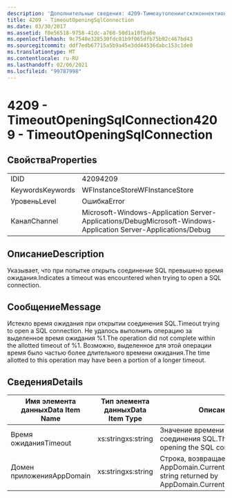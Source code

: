 ```yaml
---
description: 'Дополнительные сведения: 4209-Тимеаутопенингсклконнектион'
title: 4209 - TimeoutOpeningSqlConnection
ms.date: 03/30/2017
ms.assetid: f0e56518-9758-41dc-a760-50d1a10fba6e
ms.openlocfilehash: 9c7540e328530fdc01b9f065dfb75b92c467bd43
ms.sourcegitcommit: ddf7edb67715a5b9a45e3dd44536dabc153c1de0
ms.translationtype: MT
ms.contentlocale: ru-RU
ms.lasthandoff: 02/06/2021
ms.locfileid: "99787998"
---
```

# <a name="4209---timeoutopeningsqlconnection"></a><span data-ttu-id="a9969-103">4209 - TimeoutOpeningSqlConnection</span><span class="sxs-lookup"><span data-stu-id="a9969-103">4209 - TimeoutOpeningSqlConnection</span></span>

## <a name="properties"></a><span data-ttu-id="a9969-104">Свойства</span><span class="sxs-lookup"><span data-stu-id="a9969-104">Properties</span></span>  
  
|||  
|-|-|  
|<span data-ttu-id="a9969-105">ID</span><span class="sxs-lookup"><span data-stu-id="a9969-105">ID</span></span>|<span data-ttu-id="a9969-106">4209</span><span class="sxs-lookup"><span data-stu-id="a9969-106">4209</span></span>|  
|<span data-ttu-id="a9969-107">Keywords</span><span class="sxs-lookup"><span data-stu-id="a9969-107">Keywords</span></span>|<span data-ttu-id="a9969-108">WFInstanceStore</span><span class="sxs-lookup"><span data-stu-id="a9969-108">WFInstanceStore</span></span>|  
|<span data-ttu-id="a9969-109">Уровень</span><span class="sxs-lookup"><span data-stu-id="a9969-109">Level</span></span>|<span data-ttu-id="a9969-110">Ошибка</span><span class="sxs-lookup"><span data-stu-id="a9969-110">Error</span></span>|  
|<span data-ttu-id="a9969-111">Канал</span><span class="sxs-lookup"><span data-stu-id="a9969-111">Channel</span></span>|<span data-ttu-id="a9969-112">Microsoft-Windows-Application Server-Applications/Debug</span><span class="sxs-lookup"><span data-stu-id="a9969-112">Microsoft-Windows-Application Server-Applications/Debug</span></span>|  
  
## <a name="description"></a><span data-ttu-id="a9969-113">Описание</span><span class="sxs-lookup"><span data-stu-id="a9969-113">Description</span></span>  

 <span data-ttu-id="a9969-114">Указывает, что при попытке открыть соединение SQL превышено время ожидания.</span><span class="sxs-lookup"><span data-stu-id="a9969-114">Indicates a timeout was encountered when trying to open a SQL connection.</span></span>  
  
## <a name="message"></a><span data-ttu-id="a9969-115">Сообщение</span><span class="sxs-lookup"><span data-stu-id="a9969-115">Message</span></span>  

 <span data-ttu-id="a9969-116">Истекло время ожидания при открытии соединения SQL.</span><span class="sxs-lookup"><span data-stu-id="a9969-116">Timeout trying to open a SQL connection.</span></span> <span data-ttu-id="a9969-117">Не удалось выполнить операцию за выделенное время ожидания %1.</span><span class="sxs-lookup"><span data-stu-id="a9969-117">The operation did not complete within the allotted timeout of %1.</span></span> <span data-ttu-id="a9969-118">Возможно, выделенное для этой операции время было частью более длительного времени ожидания.</span><span class="sxs-lookup"><span data-stu-id="a9969-118">The time allotted to this operation may have been a portion of a longer timeout.</span></span>  
  
## <a name="details"></a><span data-ttu-id="a9969-119">Сведения</span><span class="sxs-lookup"><span data-stu-id="a9969-119">Details</span></span>  
  
|<span data-ttu-id="a9969-120">Имя элемента данных</span><span class="sxs-lookup"><span data-stu-id="a9969-120">Data Item Name</span></span>|<span data-ttu-id="a9969-121">Тип элемента данных</span><span class="sxs-lookup"><span data-stu-id="a9969-121">Data Item Type</span></span>|<span data-ttu-id="a9969-122">Описание</span><span class="sxs-lookup"><span data-stu-id="a9969-122">Description</span></span>|  
|--------------------|--------------------|-----------------|  
|<span data-ttu-id="a9969-123">Время ожидания</span><span class="sxs-lookup"><span data-stu-id="a9969-123">Timeout</span></span>|<span data-ttu-id="a9969-124">xs:string</span><span class="sxs-lookup"><span data-stu-id="a9969-124">xs:string</span></span>|<span data-ttu-id="a9969-125">Значение времени ожидания для открытия соединения SQL.</span><span class="sxs-lookup"><span data-stu-id="a9969-125">The timeout value for opening the SQL connection.</span></span>|  
|<span data-ttu-id="a9969-126">Домен приложения</span><span class="sxs-lookup"><span data-stu-id="a9969-126">AppDomain</span></span>|<span data-ttu-id="a9969-127">xs:string</span><span class="sxs-lookup"><span data-stu-id="a9969-127">xs:string</span></span>|<span data-ttu-id="a9969-128">Строка, возвращаемая AppDomain.CurrentDomain.FriendlyName.</span><span class="sxs-lookup"><span data-stu-id="a9969-128">The string returned by AppDomain.CurrentDomain.FriendlyName.</span></span>|
